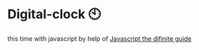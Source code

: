 # Digital-clock 🕙                                                                                                                                                                                                                                                                                       
this time with javascript by help of <a href="https://www.oreilly.com/library/view/javascript-the-definitive/0596101996/">Javascript the difinite guide</a>  
 
   
